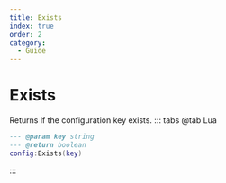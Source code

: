 ```yaml
---
title: Exists
index: true
order: 2
category:
  - Guide
---
```


# Exists
Returns if the configuration key exists.
::: tabs
@tab Lua
```lua
--- @param key string
--- @return boolean
config:Exists(key)
```

:::